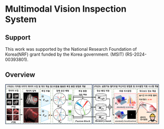 # Multimodal Vision Inspection System
## Support
This work was supported by the National Research Foundation of Korea(NRF) grant funded by the Korea government. (MSIT) (RS-2024-00393801).  

  
## Overview
![overview](https://github.com/YUL-git/Vision_Inspection_System/blob/main/asserts/Framework_overview.png)
